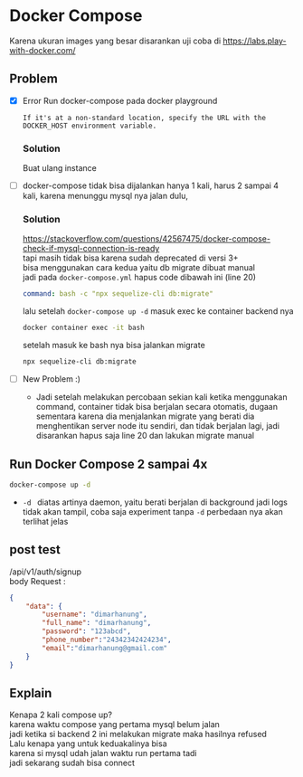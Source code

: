 # Docker Compose

Karena ukuran images yang besar disarankan uji coba di https://labs.play-with-docker.com/

## Problem 
- [x] Error Run docker-compose pada docker playground
    ```
    If it's at a non-standard location, specify the URL with the DOCKER_HOST environment variable.
    ```
    ### Solution
    Buat ulang instance

- [ ] docker-compose tidak bisa dijalankan hanya 1 kali, harus 2 sampai 4 kali, karena menunggu mysql nya jalan dulu,
    ### Solution
    https://stackoverflow.com/questions/42567475/docker-compose-check-if-mysql-connection-is-ready \
    tapi masih tidak bisa karena sudah deprecated di versi 3+ \
    bisa menggunakan cara kedua yaitu db migrate dibuat manual \
    jadi pada `docker-compose.yml` hapus code dibawah ini (line 20)
    ```yml
    command: bash -c "npx sequelize-cli db:migrate"
    ```
    lalu setelah `docker-compose up -d` masuk exec ke container backend nya
    ```bash
    docker container exec -it bash
    ```
    setelah masuk ke bash nya bisa jalankan migrate
    ```bash
    npx sequelize-cli db:migrate
    ```
- [ ] New Problem :)
    - Jadi setelah melakukan percobaan sekian kali ketika menggunakan command, container tidak bisa berjalan secara otomatis, dugaan sementara karena dia menjalankan migrate yang berati dia menghentikan server node itu sendiri, dan tidak berjalan lagi, jadi disarankan hapus saja line 20 dan lakukan migrate manual
    

## Run Docker Compose 2 sampai 4x
```bash
docker-compose up -d
```

- `-d ` diatas artinya daemon, yaitu berati berjalan di background jadi logs tidak akan tampil, coba saja experiment tanpa `-d` perbedaan nya akan terlihat jelas


## post test
/api/v1/auth/signup \
body Request :
```json
{
    "data": {
        "username": "dimarhanung",
        "full_name": "dimarhanung",
        "password": "123abcd",
        "phone_number":"24342342424234",
        "email":"dimarhanung@gmail.com"
    }
}
```

## Explain
Kenapa 2 kali compose up?\
karena waktu compose yang pertama mysql belum jalan\
jadi ketika si backend 2 ini melakukan migrate maka hasilnya refused\
Lalu kenapa yang untuk keduakalinya bisa\
karena si mysql udah jalan waktu run pertama tadi\
jadi sekarang sudah bisa connect